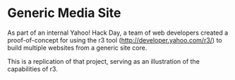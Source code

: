 Generic Media Site
==================

As part of an internal Yahoo! Hack Day, a team of web developers created a 
proof-of-concept for using the r3 tool (http://developer.yahoo.com/r3/) to 
build multiple websites from a generic site core.

This is a replication of that project, serving as an illustration of
the capabilities of r3.

